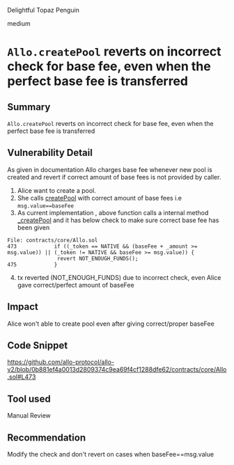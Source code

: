 Delightful Topaz Penguin

medium

# `Allo.createPool` reverts on incorrect check for base fee, even when the perfect base fee is transferred
## Summary
`Allo.createPool` reverts on incorrect check for base fee, even when the perfect base fee is transferred 
## Vulnerability Detail
As given in documentation Allo charges base fee whenever new pool is created and revert if correct amount of base fees is not provided by caller.
1. Alice want to create a pool.
2. She calls [createPool](https://github.com/allo-protocol/allo-v2/blob/0b881ef4a0013d2809374c9ea69f4cf1288dfe62/contracts/core/Allo.sol#L174) with correct amount of base fees i.e `msg.value==baseFee`
3. As current implementation , above function calls a internal method [_createPool](https://github.com/allo-protocol/allo-v2/blob/0b881ef4a0013d2809374c9ea69f4cf1288dfe62/contracts/core/Allo.sol#L415) and it has below check to make sure correct base fee has been given
```solidity
File: contracts/core/Allo.sol
473            if ((_token == NATIVE && (baseFee + _amount >= msg.value)) || (_token != NATIVE && baseFee >= msg.value)) {
                revert NOT_ENOUGH_FUNDS();
475            }
``` 
4. tx reverted (NOT_ENOUGH_FUNDS) due to incorrect check, even Alice gave correct/perfect amount of baseFee

## Impact
Alice won't able to create pool even after giving correct/proper baseFee
## Code Snippet
https://github.com/allo-protocol/allo-v2/blob/0b881ef4a0013d2809374c9ea69f4cf1288dfe62/contracts/core/Allo.sol#L473
## Tool used

Manual Review

## Recommendation

Modify the check and don't revert on cases when baseFee==msg.value
